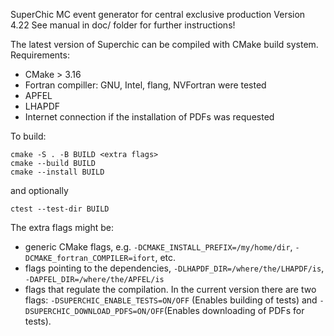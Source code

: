SuperChic MC event generator for central exclusive production
Version 4.22
See manual in doc/ folder for further instructions!

The latest version of Superchic can be compiled with CMake build system.
Requirements: 
 - CMake > 3.16
 - Fortran compiller: GNU, Intel, flang, NVFortran were tested
 - APFEL
 - LHAPDF
 - Internet connection if the installation of PDFs was requested

To build:

```
cmake -S . -B BUILD <extra flags>
cmake --build BUILD
cmake --install BUILD
```

and optionally

```
ctest --test-dir BUILD
```


The extra flags might be:
- generic CMake flags, e.g. `-DCMAKE_INSTALL_PREFIX=/my/home/dir`, `-DCMAKE_fortran_COMPILER=ifort`, etc.
- flags pointing to the dependencies, `-DLHAPDF_DIR=/where/the/LHAPDF/is`, `-DAPFEL_DIR=/where/the/APFEL/is`
- flags that regulate the compilation. In the current version there are two flags: `-DSUPERCHIC_ENABLE_TESTS=ON/OFF` (Enables building of tests) and
`-DSUPERCHIC_DOWNLOAD_PDFS=ON/OFF`(Enables downloading of PDFs for tests). 
